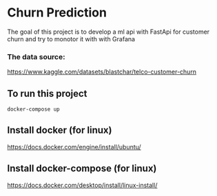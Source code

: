 # Churn Prediction

The goal of this project is to develop a ml api with FastApi for customer churn and try to monotor it with with Grafana

### The data source:

  https://www.kaggle.com/datasets/blastchar/telco-customer-churn

## To run this project

```
docker-compose up
```

## Install docker (for linux)
https://docs.docker.com/engine/install/ubuntu/

## Install docker-compose (for linux)
https://docs.docker.com/desktop/install/linux-install/
